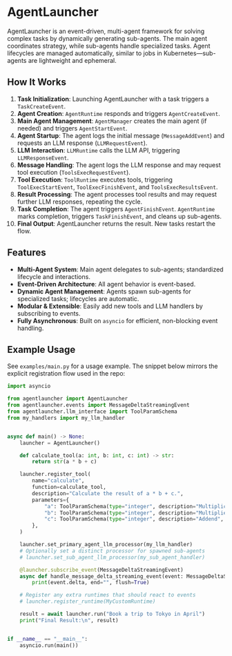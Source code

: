 # AgentLauncher

AgentLauncher is an event-driven, multi-agent framework for solving complex tasks by dynamically generating sub-agents.
The main agent coordinates strategy, while sub-agents handle specialized tasks.
Agent lifecycles are managed automatically, similar to jobs in Kubernetes—sub-agents are lightweight and ephemeral.


## How It Works

1. **Task Initialization**: Launching AgentLauncher with a task triggers a `TaskCreateEvent`.
2. **Agent Creation**: `AgentRuntime` responds and triggers `AgentCreateEvent`.
3. **Main Agent Management**: `AgentManager` creates the main agent (if needed) and triggers `AgentStartEvent`.
4. **Agent Startup**: The agent logs the initial message (`MessageAddEvent`) and requests an LLM response (`LLMRequestEvent`).
5. **LLM Interaction**: `LLMRuntime` calls the LLM API, triggering `LLMResponseEvent`.
6. **Message Handling**: The agent logs the LLM response and may request tool execution (`ToolsExecRequestEvent`).
7. **Tool Execution**: `ToolRuntime` executes tools, triggering `ToolExecStartEvent`, `ToolExecFinishEvent`, and `ToolsExecResultsEvent`.
8. **Result Processing**: The agent processes tool results and may request further LLM responses, repeating the cycle.
9. **Task Completion**: The agent triggers `AgentFinishEvent`. `AgentRuntime` marks completion, triggers `TaskFinishEvent`, and cleans up sub-agents.
10. **Final Output**: AgentLauncher returns the result. New tasks restart the flow.


## Features

- **Multi-Agent System**: Main agent delegates to sub-agents; standardized lifecycle and interactions.
- **Event-Driven Architecture**: All agent behavior is event-based.
- **Dynamic Agent Management**: Agents spawn sub-agents for specialized tasks; lifecycles are automatic.
- **Modular & Extensible**: Easily add new tools and LLM handlers by subscribing to events.
- **Fully Asynchronous**: Built on `asyncio` for efficient, non-blocking event handling.



## Example Usage

See `examples/main.py` for a usage example. The snippet below mirrors the explicit registration flow used in the repo:

```python
import asyncio

from agentlauncher import AgentLauncher
from agentlauncher.events import MessageDeltaStreamingEvent
from agentlauncher.llm_interface import ToolParamSchema
from my_handlers import my_llm_handler


async def main() -> None:
    launcher = AgentLauncher()

    def calculate_tool(a: int, b: int, c: int) -> str:
        return str(a * b + c)

    launcher.register_tool(
        name="calculate",
        function=calculate_tool,
        description="Calculate the result of a * b + c.",
        parameters={
            "a": ToolParamSchema(type="integer", description="Multiplicand", required=True),
            "b": ToolParamSchema(type="integer", description="Multiplier", required=True),
            "c": ToolParamSchema(type="integer", description="Addend", required=True),
        },
    )

    launcher.set_primary_agent_llm_processor(my_llm_handler)
    # Optionally set a distinct processor for spawned sub-agents
    # launcher.set_sub_agent_llm_processor(my_sub_agent_handler)

    @launcher.subscribe_event(MessageDeltaStreamingEvent)
    async def handle_message_delta_streaming_event(event: MessageDeltaStreamingEvent):
        print(event.delta, end="", flush=True)

    # Register any extra runtimes that should react to events
    # launcher.register_runtime(MyCustomRuntime)

    result = await launcher.run("Book a trip to Tokyo in April")
    print("Final Result:\n", result)


if __name__ == "__main__":
    asyncio.run(main())
```